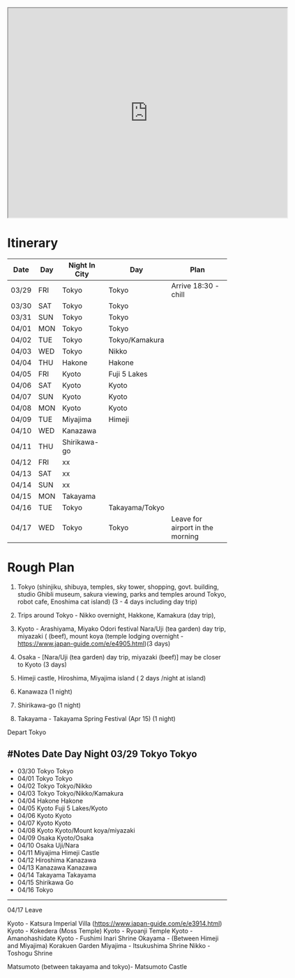 <iframe src="https://www.google.com/maps/d/embed?mid=1GqcsMsJTb3JPUCn7sbIqKMuthIuCuJ0s" width="640" height="480"></iframe>

# Itinerary

|  Date | Day   |Night In City   |Day           |Plan                             |
|-------|-------|----------------|--------------|---------------------------------|
|03/29  |FRI    |Tokyo           |Tokyo         |Arrive 18:30 - chill             |
|03/30  |SAT    |Tokyo           |Tokyo         |                                 |
|03/31  |SUN    |Tokyo           |Tokyo         |                                 |   
|04/01  |MON    |Tokyo           |Tokyo         |                                 |
|04/02  |TUE    |Tokyo           |Tokyo/Kamakura|                                 |
|04/03  |WED    |Tokyo           |Nikko         |                                 |
|04/04  |THU    |Hakone          |Hakone        |                                 |
|04/05  |FRI    |Kyoto           |Fuji 5 Lakes  |                                 |
|04/06  |SAT    |Kyoto           |Kyoto         |                                 |
|04/07  |SUN    |Kyoto           |Kyoto         |                                 |
|04/08  |MON    |Kyoto           |Kyoto         |                                 |
|04/09  |TUE    |Miyajima        |Himeji        |                                 |
|04/10  |WED    |Kanazawa        |              |                                 |
|04/11  |THU    |Shirikawa-go    |              |                                 |
|04/12  |FRI    |xx              |              |                                 |
|04/13  |SAT    |xx              |              |                                 |
|04/14  |SUN    |xx              |              |                                 |
|04/15  |MON    |Takayama        |              |                                 |
|04/16  |TUE    |Tokyo           |Takayama/Tokyo|                                 |
|04/17  |WED    |Tokyo           |Tokyo         |Leave for airport in the morning |


# Rough Plan

1. Tokyo (shinjiku, shibuya, temples, sky tower, shopping, govt. building, studio Ghibli museum, sakura viewing, parks and temples around Tokyo, robot cafe, Enoshima cat island) (3 - 4 days including day trip)

2. Trips around Tokyo - Nikko overnight, Hakkone, Kamakura (day trip), 

3. Kyoto - Arashiyama, Miyako Odori festival Nara/Uji (tea garden) day trip, miyazaki ( (beef), mount koya (temple lodging overnight - https://www.japan-guide.com/e/e4905.html)(3 days)

4. Osaka - [Nara/Uji (tea garden) day trip, miyazaki (beef)] may be closer to Kyoto (3 days)

5. Himeji castle, Hiroshima, Miyajima island ( 2 days /night at island)

6. Kanawaza (1 night)

7. Shirikawa-go (1 night)

8. Takayama - Takayama Spring Festival (Apr 15) (1 night)

Depart Tokyo

#Notes
Date Day Night
03/29 Tokyo Tokyo
-----------------
- 03/30 Tokyo Tokyo
- 04/01 Tokyo Tokyo
- 04/02 Tokyo Tokyo/Nikko
- 04/03 Tokyo Tokyo/Nikko/Kamakura
- 04/04 Hakone Hakone
- 04/05 Kyoto Fuji 5 Lakes/Kyoto
- 04/06 Kyoto Kyoto
- 04/07 Kyoto Kyoto
- 04/08 Kyoto Kyoto/Mount koya/miyazaki
- 04/09 Osaka Kyoto/Osaka
- 04/10 Osaka Uji/Nara
- 04/11 Miyajima Himeji Castle
- 04/12 Hiroshima Kanazawa
- 04/13 Kanazawa Kanazawa
- 04/14 Takayama Takayama
- 04/15 Shirikawa Go
- 04/16 Tokyo
------------
04/17 Leave


Kyoto - Katsura Imperial Villa (https://www.japan-guide.com/e/e3914.html)
Kyoto - Kokedera (Moss Temple)
Kyoto - Ryoanji Temple
Kyoto - Amanohashidate
Kyoto - Fushimi Inari Shrine
Okayama - (Between Himeji and Miyajima) Korakuen Garden
Miyajima - Itsukushima Shrine
Nikko - Toshogu Shrine

Matsumoto (between takayama and tokyo)- Matsumoto Castle
